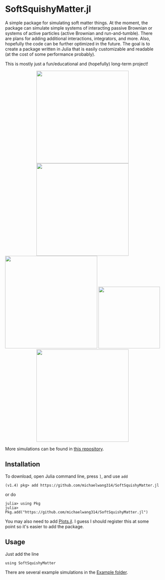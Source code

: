 # SoftSquishyMatter.jl
A simple package for simulating soft matter things.  At the moment, the package can simulate simple systems of interacting passive Brownian or systems of active particles (active Brownian and run-and-tumble).  There are plans for adding additional interactions, integrators, and more.  Also, hopefully the code can be further optimized in the future.  The goal is to create a package written in Julia that is easily customizable and readable (at the cost of some performance probably).

This is mostly just a fun/educational and (hopefully) long-term project!

<p align="center">
  <img src="https://github.com/michaelwang314/simulation-storage/blob/master/Example_gifs/Example_LennardJonesFluid.gif" width="300" height="300">
  <img src="https://github.com/michaelwang314/simulation-storage/blob/master/Example_gifs/Example_TwoTemperature.gif" width="300" height="300">
  <img src="https://github.com/michaelwang314/simulation-storage/blob/master/Example_gifs/Example_PolyDispersed.gif" width="300" height="300">
  <img src="https://github.com/michaelwang314/simulation-storage/blob/master/Example_gifs/Example_RunAndTumble.gif" width="200" height="200">
  <img src="https://github.com/michaelwang314/simulation-storage/blob/master/Example_gifs/Example_RunAndTumbleFunnels.gif" width="300" height="300">
</p>

More simulations can be found in [this repository](https://github.com/michaelwang314/simulation-storage).

## Installation
To download, open Julia command line, press `]`, and use `add`
```
(v1.4) pkg> add https://github.com/michaelwang314/SoftSquishyMatter.jl
```
or do
```
julia> using Pkg
julia> Pkg.add("https://github.com/michaelwang314/SoftSquishyMatter.jl")
```
You may also need to add [Plots.jl](http://docs.juliaplots.org/latest/).  I guess I should register this at some point so it's easier to add the package.

## Usage
Just add the line
```
using SoftSquishyMatter
```
There are several example simulations in the [Example folder](https://github.com/michaelwang314/SoftSquishyMatter.jl/tree/master/Examples).
